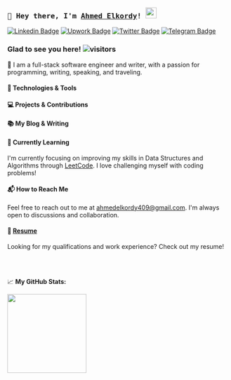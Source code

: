 ### <samp>👋 Hey there, I'm [Ahmed Elkordy](https://github.com/ahmedelkordy409)! <img src="https://media.giphy.com/media/hvRJCLFzcasrR4ia7z/giphy.gif" width="25"></samp>

[![Linkedin Badge](https://img.shields.io/badge/-LinkedIn-0e76a8?style=flat-square&logo=Linkedin&logoColor=white)](http://bit.ly/3gCm7OA)
[![Upwork Badge](https://img.shields.io/badge/Website-3b5998?style=flat-square&logo=google-chrome&logoColor=white)](https://www.upwork.com/freelancers/~01eb8e3b3283101442)
[![Twitter Badge](https://img.shields.io/badge/-Twitter-00acee?style=flat-square&logo=Twitter&logoColor=white)](https://twitter.com/ahmedelkordy204)
[![Telegram Badge](https://img.shields.io/badge/-Telegram-0088cc?style=flat-square&logo=Telegram&logoColor=white)](https://t.me/ahmedelkordy409)

### Glad to see you here! ![visitors](https://visitor-badge.glitch.me/badge?page_id=ahmedelkordy409)

🚀 I am a full-stack software engineer and writer, with a passion for programming, writing, speaking, and traveling.

#### 🔧 Technologies & Tools
<!--- Add a list of your favorite technologies and tools here, e.g.:
- JavaScript/TypeScript
- React
- Node.js
- Python
- Docker
- Git
-->

#### 💻 Projects & Contributions
<!--- Add some cool projects you've worked on, or highlight your significant contributions to open-source repositories. Provide links to those projects or repositories.-->

#### 📚 My Blog & Writing
<!--- If you have a tech blog or have written any articles, mention them here with links. This could also include links to your Medium, Dev.to, or personal blog posts. -->

#### 🌱 Currently Learning
I'm currently focusing on improving my skills in Data Structures and Algorithms through [LeetCode](https://leetcode.com/). I love challenging myself with coding problems!

#### 📬 How to Reach Me
Feel free to reach out to me at ahmedelkordy409@gmail.com. I'm always open to discussions and collaboration.

#### 📃 [Resume](https://ahmedelkordy.netlify.app/Resume.pdf)
Looking for my qualifications and work experience? Check out my resume!

</br>



</br>

📈 **My GitHub Stats:**
<!--- You can keep this section, which displays your GitHub stats using GitHub Readme Stats. It gives a nice overview of your GitHub activity. -->

<p>
  <img height="180em" src="https://github-readme-stats.vercel.app/api?username=ahmedelkordy409&show_icons=true&hide_border=true&count_private=true&include_all_commits=true" />
